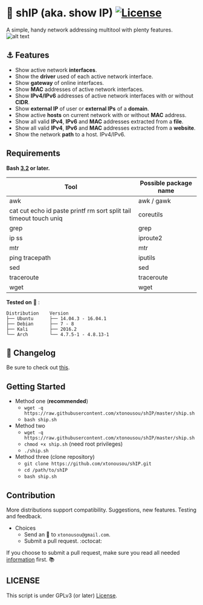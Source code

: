# :ship: shIP (aka. show IP) [![License](https://img.shields.io/badge/License-GPL%20v3%2B-blue.svg?style=flat-square)](LICENSE.md)
A simple, handy network addressing multitool with plenty features.
![alt text](https://raw.githubusercontent.com/xtonousou/shIP/master/imgs/head.png "SAIL!")

## :anchor: Features

* Show active network **interfaces**.
* Show the **driver** used of each active network interface.
* Show **gateway** of online interfaces.
* Show **MAC** addresses of active network interfaces.
* Show **IPv4/IPv6** addresses of active network interfaces with or without **CIDR**.
* Show **external IP** of user or **external IPs** of a **domain**.
* Show active **hosts** on current network with or without **MAC** address.
* Show all valid **IPv4**, **IPv6** and **MAC** addresses extracted from a **file**.
* Show all valid **IPv4**, **IPv6** and **MAC** addresses extracted from a **website**.
* Show the network **path** to a host. IPv4/IPv6.

## Requirements
**Bash [3.2](http://www.tldp.org/LDP/abs/html/bashver3.html#AEN20987 "View changelog.") or later.**

| Tool                                                               | Possible package name |
| ------------------------------------------------------------------ | --------------------- |
| awk                                                                | awk / gawk            |
| cat cut echo id paste printf rm sort split tail timeout touch uniq | coreutils             |
| grep                                                               | grep                  |
| ip ss                                                              | iproute2              |
| mtr                                                                | mtr                   |
| ping tracepath                                                     | iputils               |
| sed                                                                | sed                   |
| traceroute                                                         | traceroute            |
| wget                                                               | wget                  |

**Tested on** :penguin: :

    Distribution    Version
    ├── Ubuntu      ├── 14.04.3 - 16.04.1
    ├── Debian      ├── 7 - 8
    ├── Kali        ├── 2016.2
    └── Arch        └── 4.7.5-1 - 4.8.13-1

## :scroll: Changelog

Be sure to check out [this](https://github.com/xtonousou/shIP/blob/master/CHANGELOG.md).

## Getting Started

* Method one (**recommended**)
  * `wget -q https://raw.githubusercontent.com/xtonousou/shIP/master/ship.sh`
  * `bash ship.sh`
* Method two
  * `wget -q https://raw.githubusercontent.com/xtonousou/shIP/master/ship.sh`
  * `chmod +x ship.sh` (need root privileges)
  * `./ship.sh`
* Method three (clone repository)
  * `git clone https://github.com/xtonousou/shIP.git`
  * `cd /path/to/shIP`
  * `bash ship.sh`

## Contribution

More distributions support compatibility.
Suggestions, new features.
Testing and feedback.

* Choices
  * Send an :e-mail: to `xtonousou@gmail.com`.
  * Submit a pull request. :octocat:

If you choose to submit a pull request, make sure you read all needed [information](https://github.com/xtonousou/shIP/blob/master/.github/PULL_REQUEST_TEMPLATE.md) first. :books:

## LICENSE
This script is under GPLv3 (or later) [License](LICENSE.md).

